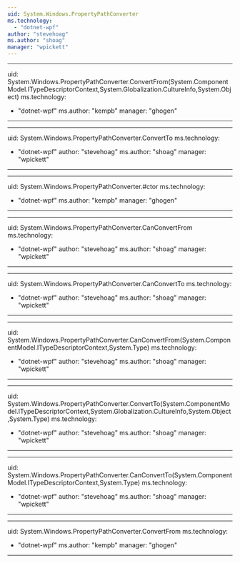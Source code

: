 ```yaml
---
uid: System.Windows.PropertyPathConverter
ms.technology: 
  - "dotnet-wpf"
author: "stevehoag"
ms.author: "shoag"
manager: "wpickett"
---
```


---
uid: System.Windows.PropertyPathConverter.ConvertFrom(System.ComponentModel.ITypeDescriptorContext,System.Globalization.CultureInfo,System.Object)
ms.technology: 
  - "dotnet-wpf"
ms.author: "kempb"
manager: "ghogen"
---

---
uid: System.Windows.PropertyPathConverter.ConvertTo
ms.technology: 
  - "dotnet-wpf"
author: "stevehoag"
ms.author: "shoag"
manager: "wpickett"
---

---
uid: System.Windows.PropertyPathConverter.#ctor
ms.technology: 
  - "dotnet-wpf"
ms.author: "kempb"
manager: "ghogen"
---

---
uid: System.Windows.PropertyPathConverter.CanConvertFrom
ms.technology: 
  - "dotnet-wpf"
author: "stevehoag"
ms.author: "shoag"
manager: "wpickett"
---

---
uid: System.Windows.PropertyPathConverter.CanConvertTo
ms.technology: 
  - "dotnet-wpf"
author: "stevehoag"
ms.author: "shoag"
manager: "wpickett"
---

---
uid: System.Windows.PropertyPathConverter.CanConvertFrom(System.ComponentModel.ITypeDescriptorContext,System.Type)
ms.technology: 
  - "dotnet-wpf"
author: "stevehoag"
ms.author: "shoag"
manager: "wpickett"
---

---
uid: System.Windows.PropertyPathConverter.ConvertTo(System.ComponentModel.ITypeDescriptorContext,System.Globalization.CultureInfo,System.Object,System.Type)
ms.technology: 
  - "dotnet-wpf"
author: "stevehoag"
ms.author: "shoag"
manager: "wpickett"
---

---
uid: System.Windows.PropertyPathConverter.CanConvertTo(System.ComponentModel.ITypeDescriptorContext,System.Type)
ms.technology: 
  - "dotnet-wpf"
author: "stevehoag"
ms.author: "shoag"
manager: "wpickett"
---

---
uid: System.Windows.PropertyPathConverter.ConvertFrom
ms.technology: 
  - "dotnet-wpf"
ms.author: "kempb"
manager: "ghogen"
---
